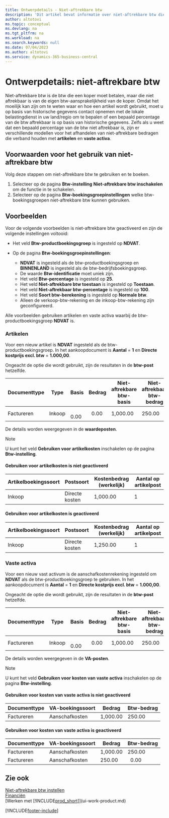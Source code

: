 ```yaml
---
title: Ontwerpdetails - Niet-aftrekbare btw
description: 'Dit artikel bevat informatie over niet-aftrekbare btw die een koper moet betalen, maar die niet aftrekbaar is van de eigen btw-aansprakelijkheid van de koper.'
author: altotovi
ms.topic: conceptual
ms.devlang: na
ms.tgt_pltfrm: na
ms.workload: na
ms.search.keywords: null
ms.date: 07/04/2023
ms.author: altotovi
ms.service: dynamics-365-business-central
---
```


# Ontwerpdetails: niet-aftrekbare btw

Niet-aftrekbare btw is de btw die een koper moet betalen, maar die niet aftrekbaar is van de eigen btw-aansprakelijkheid van de koper. Omdat het moeilijk kan zijn om te weten waar en hoe een artikel wordt gebruikt, moet u op basis van historische gegevens contact opnemen met de lokale belastingdienst in uw land/regio om te bepalen of een bepaald percentage van de btw aftrekbaar is op basis van historische gegevens. Zelfs als u weet dat een bepaald percentage van de btw niet aftrekbaar is, zijn er verschillende modellen voor het afhandelen van niet-aftrekbare bedragen die verband houden met **artikelen** en **vaste activa**.

## Voorwaarden voor het gebruik van niet-aftrekbare btw

Volg deze stappen om niet-aftrekbare btw te gebruiken en te boeken.

1. Selecteer op de pagina **Btw-instelling** **Niet-aftrekbare btw inschakelen** om de functie in te schakelen.
2. Selecteer op de pagina **Btw-boekingsgroepinstellingen** welke btw-boekingsgroepen niet-aftrekbare btw kunnen gebruiken.

## Voorbeelden

Voor de volgende voorbeelden is niet-aftrekbare btw geactiveerd en zijn de volgende instellingen voltooid:

- Het veld **Btw-productboekingsgroep** is ingesteld op **NDVAT**.
- Op de pagina **Btw-boekingsgroepinstellingen**:

    - **NDVAT** is ingesteld als de btw-productboekingsgroep en **BINNENLAND** is ingesteld als de btw-bedrijfsboekingsgroep.
    - De waarde **Btw-identificatie** moet uniek zijn.
    - Het veld **Btw-percentage** is ingesteld op **25**.
    - Het veld **Niet-aftrekbare btw toestaan** is ingesteld op **Toestaan**.
    - Het veld **Niet-aftrekbaar btw-percentage** is ingesteld op **100**.
    - Het veld **Soort btw-berekening** is ingesteld op **Normale btw**.
    - Alleen de verkoop-btw-rekening en de inkoop-btw-rekening zijn geconfigureerd.

Alle voorbeelden gebruiken artikelen en vaste activa waarbij de btw-productboekingsgroep **NDVAT** is.

### Artikelen

Voor een nieuw artikel is **NDVAT** ingesteld als de btw-productboekingsgroep. In het aankoopdocument is **Aantal** = **1** en **Directe kostprijs excl. btw** = **1.000,00**.

Ongeacht de optie die wordt gebruikt, zijn de resultaten in de **btw-post** hetzelfde.

| Documenttype | Type | Basis | Bedrag | Niet-aftrekbare btw-basis | Niet-aftrekbaar btw-bedrag |
|---|---|---|---|---|---|
| Factureren | Inkoop |   0.00 |   0.00 | 1,000.00 | 250.00 |

De details worden weergegeven in de **waardeposten**.

> [!NOTE]
> U kunt het veld **Gebruiken voor artikelkosten** inschakelen op de pagina **Btw-instelling**.

#### Gebruiken voor artikelkosten is niet geactiveerd

| Artikelboekingssoort | Postsoort | Kostenbedrag (werkelijk) | Aantal op artikelpost |
|---|---|---|---|
| Inkoop | Directe kosten | 1,000.00 | 1 |

#### Gebruiken voor artikelkosten is geactiveerd

| Artikelboekingssoort | Postsoort | Kostenbedrag (werkelijk) | Aantal op artikelpost |
|---|---|---|---|
| Inkoop | Directe kosten | 1,250.00 | 1 |

### Vaste activa

Voor een nieuw vast activum is de aanschafkostenrekening ingesteld om **NDVAT** als de btw-productboekingsgroep te gebruiken. In het aankoopdocument is **Aantal** = **1** en **Directe kostprijs excl. btw** = **1.000,00**.

Ongeacht de optie die wordt gebruikt, zijn de resultaten in de **btw-post** hetzelfde.

| Documenttype | Type | Basis | Bedrag | Niet-aftrekbare btw-basis | Niet-aftrekbaar btw-bedrag |
|---|---|---|---|---|---|
| Factureren | Inkoop |   0.00 |   0.00 | 1,000.00 | 250.00 |

De details worden weergegeven in de **VA-posten**.

> [!NOTE]
> U kunt het veld **Gebruiken voor kosten van vaste activa** inschakelen op de pagina **Btw-instelling**.

#### Gebruiken voor kosten van vaste activa is niet geactiveerd

| Documenttype | VA-boekingssoort | Bedrag | Btw-bedrag |
|---|---|---|---|
| Factureren | Aanschafkosten | 1,000.00 | 250.00 |

#### Gebruiken voor kosten van vaste activa is geactiveerd

| Documenttype | VA-boekingssoort | Bedrag | Btw-bedrag |
|---|---|---|---|
| Factureren | Aanschafkosten | 1,000.00 | 250.00 |
| Factureren | Aanschafkosten | 250.00 |   0.00 |

## Zie ook

[Niet-aftrekbare btw instellen](finance-setup-nondeductible-vat.md)  
[Financiën](finance.md)  
[Werken met [!INCLUDE[prod_short](includes/prod_short.md)]](ui-work-product.md)

[!INCLUDE[footer-include](includes/footer-banner.md)]
